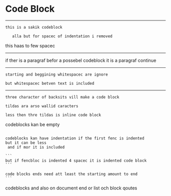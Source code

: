 # Code Block

---

    this is a sakik codeblock

	   alla but for spacec of indentation i removed

   this haas to few spacec

---

if ther is a paragraf befor a possebel codeblock
          it is a paragraf continue

---


	starting and beggining whitespacec are ignore

	but whitespacec betven text is included 


---

```
three character of backsits vill make a code block 
```

~~~
tildas ara arso wallid caracters
~~~

``
less then thre tildas is inline code block
``

codeblocks kan be empty
```

```

  ```
  codeblocks kan have indentation if the first fenc is indented
but it can be less
   and if mor it is included
   ```

	```
    but if fencbloc is indented 4 spacec it is indented code block
    ```

````
code blocks ends need att least the starting amount to end
```
``````

codeblocks and also on document end or list och block qoutes
```